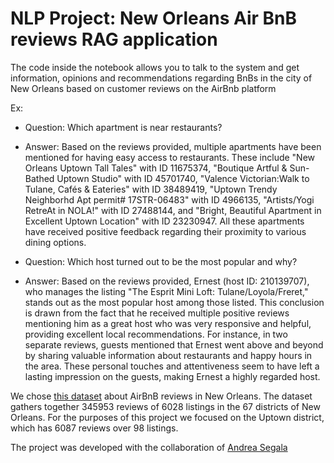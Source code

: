 # NLP Project: New Orleans Air BnB reviews RAG application

The code inside the notebook allows you to talk to the system and get information, opinions and recommendations regarding BnBs in the city of New Orleans based on customer reviews on the AirBnb platform

Ex:
- Question: Which apartment is near restaurants?
- Answer: Based on the reviews provided, multiple apartments have been mentioned for having easy access to restaurants. These include "New Orleans Uptown Tall Tales" with ID 11675374, "Boutique Artful & Sun-Bathed Uptown Studio" with ID 45701740, "Valence Victorian:Walk to Tulane, Cafés & Eateries" with ID 38489419, "Uptown Trendy Neighborhd Apt permit# 17STR-06483" with ID 4966135, "Artists/Yogi RetreAt in NOLA!" with ID 27488144, and "Bright, Beautiful Apartment in Excellent Uptown Location" with ID 23230947. All these apartments have received positive feedback regarding their proximity to various dining options.

- Question: Which host turned out to be the most popular and why?
- Answer: Based on the reviews provided, Ernest (host ID: 210139707), who manages the listing "The Esprit Mini Loft: Tulane/Loyola/Freret," stands out as the most popular host among those listed. This conclusion is drawn from the fact that he received multiple positive reviews mentioning him as a great host who was very responsive and helpful, providing excellent local recommendations. For instance, in two separate reviews, guests mentioned that Ernest went above and beyond by sharing valuable information about restaurants and happy hours in the area. These personal touches and attentiveness seem to have left a lasting impression on the guests, making Ernest a highly regarded host.

We chose [this dataset](https://www.kaggle.com/datasets/ruthgn/new-orleans-airbnb-listings-and-reviews?select=new_orleans_airbnb_listings.csv) about AirBnB reviews in New Orleans. The dataset gathers together 345953 reviews of 6028 listings in the 67 districts of New Orleans.
For the purposes of this project we focused on the Uptown district, which has 6087 reviews over 98 listings.

The project was developed with the collaboration of [Andrea Segala](https://github.com/andreasegala)
